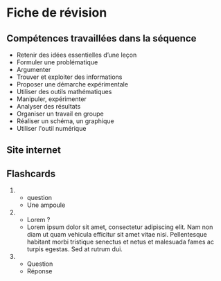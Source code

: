 # Fiche de révision


## Compétences travaillées dans la séquence
- Retenir des idées essentielles d’une leçon
- Formuler une problématique
- Argumenter
- Trouver et exploiter des informations
- Proposer une démarche expérimentale
- Utiliser des outils mathématiques
- Manipuler, expérimenter
- Analyser des résultats
- Organiser un travail en groupe
- Réaliser un schéma, un graphique
- Utiliser l'outil numérique

## Site internet



## Flashcards


<div markdown class="flashcard">

1. 
    - question
    - Une ampoule
2. 
    - Lorem ?
    - Lorem ipsum dolor sit amet, consectetur adipiscing elit. Nam non diam ut quam vehicula efficitur sit amet vitae nisi. Pellentesque habitant morbi tristique senectus et netus et malesuada fames ac turpis egestas. Sed at rutrum dui.
3. 
    - Question
    - Réponse

</div>
